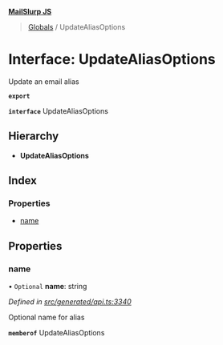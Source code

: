 **[MailSlurp JS](../README.md)**

> [Globals](../README.md) / UpdateAliasOptions

# Interface: UpdateAliasOptions

Update an email alias

**`export`** 

**`interface`** UpdateAliasOptions

## Hierarchy

* **UpdateAliasOptions**

## Index

### Properties

* [name](updatealiasoptions.md#name)

## Properties

### name

• `Optional` **name**: string

*Defined in [src/generated/api.ts:3340](https://github.com/mailslurp/mailslurp-client/blob/c889afa/src/generated/api.ts#L3340)*

Optional name for alias

**`memberof`** UpdateAliasOptions
